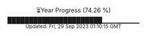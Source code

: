 <p align="center">
⏳Year Progress (74.26 %) <br>
██████████████████████▁▁▁▁▁▁▁▁ <br>
<sub>Updated: Fri, 29 Sep 2023 01:10:15 GMT</sub>
</p>

